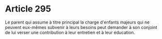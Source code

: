 # Article 295

Le parent qui assume à titre principal la charge d'enfants majeurs qui ne peuvent eux-mêmes subvenir à leurs besoins peut demander à son conjoint de lui verser une contribution à leur entretien et à leur éducation.